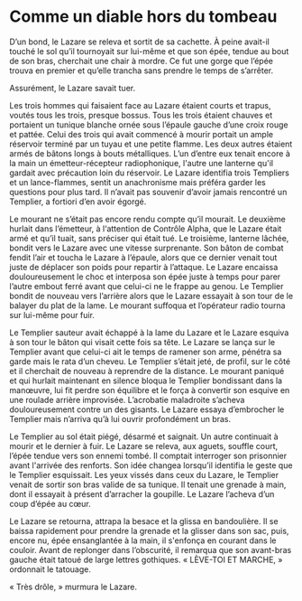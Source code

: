 Comme un diable hors du tombeau
===============================

D’un bond, le Lazare se releva et sortit de sa cachette. À peine avait-il touché le sol qu’il tournoyait sur lui-même et que son épée, tendue au bout de son bras, cherchait une chair à mordre. Ce fut une gorge que l’épée trouva en premier et qu’elle trancha sans prendre le temps de s’arrêter.

Assurément, le Lazare savait tuer.

Les trois hommes qui faisaient face au Lazare étaient courts et trapus, voutés tous les trois, presque bossus. Tous les trois étaient chauves et portaient un tunique blanche ornée sous l’épaule gauche d’une croix rouge et pattée. Celui des trois qui avait commencé à mourir portait un ample réservoir terminé par un tuyau et une petite flamme. Les deux autres étaient armés de bâtons longs à bouts métalliques. L’un d’entre eux tenait encore à la main un émetteur-récepteur radiophonique, l'autre une lanterne qu'il gardait avec précaution loin du réservoir. Le Lazare identifia trois Templiers et un lance-flammes, sentit un anachronisme mais préféra garder les questions pour plus tard. Il n’avait pas souvenir d’avoir jamais rencontré un Templier, a fortiori d’en avoir égorgé.

Le mourant ne s’était pas encore rendu compte qu’il mourait. Le deuxième hurlait dans l’émetteur, à l‘attention de Contrôle Alpha, que le Lazare était armé et qu’il tuait, sans préciser qui était tué. Le troisième, lanterne lâchée, bondit vers le Lazare avec une vitesse surprenante. Son bâton de combat fendit l’air et toucha le Lazare à l’épaule, alors que ce dernier venait tout juste de déplacer son poids pour repartir à l’attaque. Le Lazare encaissa douloureusement le choc et interposa son épée juste à temps pour parer l’autre embout ferré avant que celui-ci ne le frappe au genou. Le Templier bondit de nouveau vers l’arrière alors que le Lazare essayait à son tour de le balayer du plat de la lame. Le mourant suffoqua et l’opérateur radio tourna sur lui-même pour fuir.

Le Templier sauteur avait échappé à la lame du Lazare et le Lazare esquiva à son tour le bâton qui visait cette fois sa tête. Le Lazare se lança sur le Templier avant que celui-ci ait le temps de ramener son arme, pénétra sa garde mais le rata d’un cheveu. Le Templier s’était jeté, de profil, sur le côté et il cherchait de nouveau à reprendre de la distance. Le mourant paniqué et qui hurlait maintenant en silence bloqua le Templier bondissant dans la manœuvre, lui fit perdre son équilibre et le força à convertir son esquive en une roulade arrière improvisée. L’acrobatie maladroite s’acheva douloureusement contre un des gisants. Le Lazare essaya d’embrocher le Templier mais n’arriva qu’à lui ouvrir profondément un bras.

Le Templier au sol était piégé, désarmé et saignait. Un autre continuait à mourir et le dernier à fuir. Le Lazare se releva, aux aguets, souffle court, l’épée tendue vers son ennemi tombé. Il comptait interroger son prisonnier avant l'arrivée des renforts. Son idée changea lorsqu’il identifia le geste que le Templier esquissait. Les yeux vissés dans ceux du Lazare, le Templier venait de sortir son bras valide de sa tunique. Il tenait une grenade à main, dont il essayait à présent d’arracher la goupille. Le Lazare l’acheva d’un coup d’épée au cœur.

Le Lazare se retourna, attrapa la besace et la glissa en bandoulière. Il se baissa rapidement pour prendre la grenade et la glisser dans son sac, puis, encore nu, épée ensanglantée à la main, il s'enfonça en courant dans le couloir. Avant de replonger dans l’obscurité, il remarqua que son avant-bras gauche était tatoué de large lettres gothiques. « LÈVE-TOI ET MARCHE, » ordonnait le tatouage.

« Très drôle, » murmura le Lazare.
